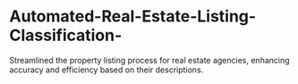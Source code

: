 # Automated-Real-Estate-Listing-Classification-
Streamlined the property listing process for real estate agencies, enhancing accuracy and efficiency based on their descriptions.
